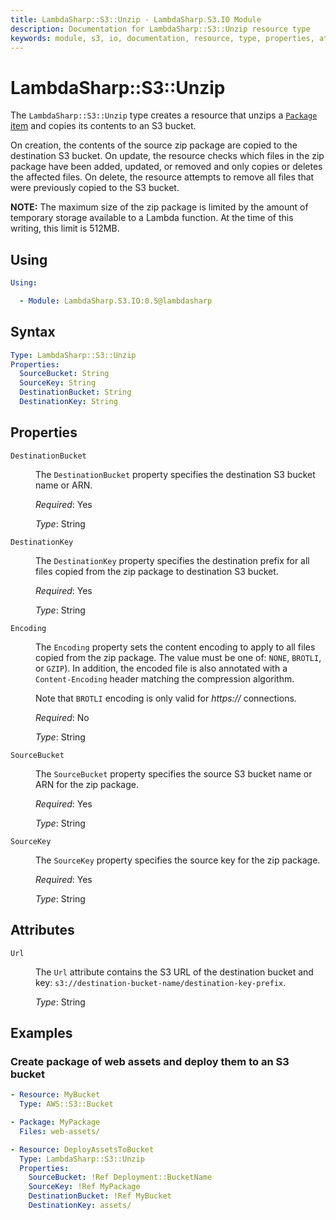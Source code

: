 ```yaml
---
title: LambdaSharp::S3::Unzip - LambdaSharp.S3.IO Module
description: Documentation for LambdaSharp::S3::Unzip resource type
keywords: module, s3, io, documentation, resource, type, properties, attributes, unzip, package
---
```


# LambdaSharp::S3::Unzip

The `LambdaSharp::S3::Unzip` type creates a resource that unzips a [`Package` item](~/syntax/Module-Package.md) and copies its contents to an S3 bucket.

On creation, the contents of the source zip package are copied to the destination S3 bucket. On update, the resource checks which files in the zip package have been added, updated, or removed and only copies or deletes the affected files. On delete, the resource attempts to remove all files that were previously copied to the S3 bucket.

**NOTE:** The maximum size of the zip package is limited by the amount of temporary storage available to a Lambda function. At the time of this writing, this limit is 512MB.

## Using

```yaml
Using:

  - Module: LambdaSharp.S3.IO:0.5@lambdasharp
```

## Syntax

```yaml
Type: LambdaSharp::S3::Unzip
Properties:
  SourceBucket: String
  SourceKey: String
  DestinationBucket: String
  DestinationKey: String
```

## Properties

<dl>

<dt><code>DestinationBucket</code></dt>
<dd>

The <code>DestinationBucket</code> property specifies the destination S3 bucket name or ARN.

<i>Required</i>: Yes

<i>Type</i>: String
</dd>

<dt><code>DestinationKey</code></dt>
<dd>

The <code>DestinationKey</code> property specifies the destination prefix for all files copied from the zip package to destination S3 bucket.

<i>Required</i>: Yes

<i>Type</i>: String
</dd>

<dt><code>Encoding</code></dt>
<dd>

The <code>Encoding</code> property sets the content encoding to apply to all files copied from the zip package. The value must be one of: <code>NONE</code>, <code>BROTLI</code>, or <code>GZIP</code>). In addition, the encoded file is also annotated with a `Content-Encoding` header matching the compression algorithm.

Note that <code>BROTLI</code> encoding is only valid for <em>https://</em> connections.

<i>Required</i>: No

<i>Type</i>: String
</dd>

<dt><code>SourceBucket</code></dt>
<dd>

The <code>SourceBucket</code> property specifies the source S3 bucket name or ARN for the zip package.

<i>Required</i>: Yes

<i>Type</i>: String
</dd>

<dt><code>SourceKey</code></dt>
<dd>

The <code>SourceKey</code> property specifies the source key for the zip package.

<i>Required</i>: Yes

<i>Type</i>: String
</dd>

</dl>

## Attributes

<dl>

<dt><code>Url</code></dt>
<dd>

The <code>Url</code> attribute contains the S3 URL of the destination bucket and key: <code>s3://destination-bucket-name/destination-key-prefix</code>.

<i>Type</i>: String
</dd>

</dl>

## Examples

### Create package of web assets and deploy them to an S3 bucket

```yaml
- Resource: MyBucket
  Type: AWS::S3::Bucket

- Package: MyPackage
  Files: web-assets/

- Resource: DeployAssetsToBucket
  Type: LambdaSharp::S3::Unzip
  Properties:
    SourceBucket: !Ref Deployment::BucketName
    SourceKey: !Ref MyPackage
    DestinationBucket: !Ref MyBucket
    DestinationKey: assets/
```

